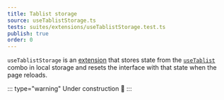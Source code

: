 ```yaml
---
title: Tablist storage
source: useTablistStorage.ts
tests: suites/extensions/useTablistStorage.test.ts
publish: true
order: 0
---
```


`useTablistStorage` is an [extension](/docs/features/extensions-overview) that stores state from the [`useTablist`](/docs/features/interfaces/tablist) combo in local storage and resets the interface with that state when the page reloads.

::: type="warning"
Under construction 🚧
:::

